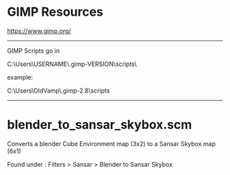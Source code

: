 # GIMP Resources

https://www.gimp.org/

----

GIMP Scripts go in

C:\Users\USERNAME\\.gimp-VERSION\scripts\

example:

C:\Users\OldVamp\\.gimp-2.8\scripts

----

# blender_to_sansar_skybox.scm

Converts a blender Cube Environment map (3x2) to a Sansar Skybox map (6x1)

Found under : Filters > Sansar > Blender to Sansar Skybox
